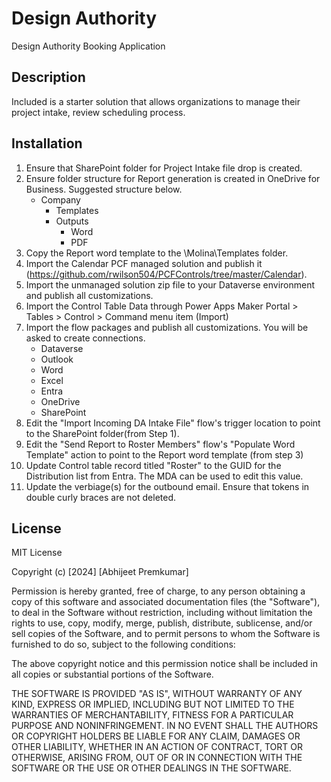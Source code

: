 # Design Authority
 Design Authority Booking Application

## Description

Included is a starter solution that allows organizations to manage their project intake, review scheduling process. 

## Installation

1. Ensure that SharePoint folder for Project Intake file drop is created. 
2. Ensure folder structure for Report generation is created in OneDrive for Business. Suggested structure below.
	* Company
		* Templates
		* Outputs
			* Word
			* PDF
3. Copy the Report word template to the \Molina\Templates folder. 
4. Import the Calendar PCF managed solution and publish it (https://github.com/rwilson504/PCFControls/tree/master/Calendar). 
5. Import the unmanaged solution zip file to your Dataverse environment and publish all customizations. 
6. Import the Control Table Data through Power Apps Maker Portal > Tables > Control > Command menu item (Import)
7. Import the flow packages and publish all customizations. You will be asked to create connections. 
	* Dataverse
	* Outlook
	* Word
	* Excel
	* Entra
	* OneDrive
	* SharePoint
8. Edit the "Import Incoming DA Intake File" flow's trigger location to point to the SharePoint folder(from Step 1). 
9. Edit the "Send Report to Roster Members"  flow's "Populate Word Template" action to point to the Report word template (from step 3)
9. Update Control table record titled "Roster" to the GUID for the Distribution list from Entra. The MDA can be used to edit this value. 
10. Update the verbiage(s) for the outbound email. Ensure that tokens in double curly braces are not deleted. 

## License

MIT License

Copyright (c) [2024] [Abhijeet Premkumar]

Permission is hereby granted, free of charge, to any person obtaining a copy
of this software and associated documentation files (the "Software"), to deal
in the Software without restriction, including without limitation the rights
to use, copy, modify, merge, publish, distribute, sublicense, and/or sell
copies of the Software, and to permit persons to whom the Software is
furnished to do so, subject to the following conditions:

The above copyright notice and this permission notice shall be included in all
copies or substantial portions of the Software.

THE SOFTWARE IS PROVIDED "AS IS", WITHOUT WARRANTY OF ANY KIND, EXPRESS OR
IMPLIED, INCLUDING BUT NOT LIMITED TO THE WARRANTIES OF MERCHANTABILITY,
FITNESS FOR A PARTICULAR PURPOSE AND NONINFRINGEMENT. IN NO EVENT SHALL THE
AUTHORS OR COPYRIGHT HOLDERS BE LIABLE FOR ANY CLAIM, DAMAGES OR OTHER
LIABILITY, WHETHER IN AN ACTION OF CONTRACT, TORT OR OTHERWISE, ARISING FROM,
OUT OF OR IN CONNECTION WITH THE SOFTWARE OR THE USE OR OTHER DEALINGS IN THE
SOFTWARE.